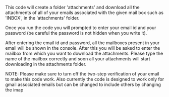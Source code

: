 This code will create a folder 'attachments' and download all the attachments of 
all of your emails associated with the given mail box such as 'INBOX', in the
'attachments' folder. 

Once you run the code you will prompted to enter your email id and your password
(be careful the password is not hidden when you write it).

After entering the email id and password, all the mailboxes present in your email
will be shown in the console. After this you will be asked to enter the mailbox
from which you want to download the attachments. Please type the name of the mailbox
correctly and soon all your attachments will start downloading in the attachments 
folder.

NOTE: Please make sure to turn off the two-step verification of your email to 
make this code work. Also currently the code is designed to work only for gmail
associated emails but can be changed to include others by changing the imap
